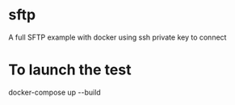 # sftp
A full SFTP example with docker using ssh private key to connect

# To launch the test
docker-compose up --build